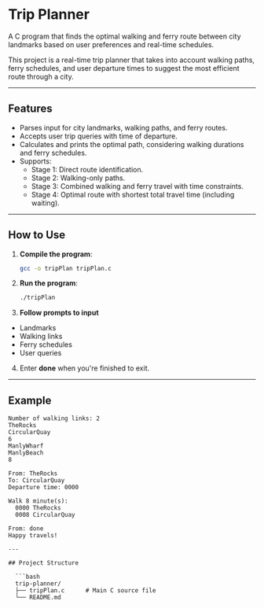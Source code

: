 # Trip Planner
A C program that finds the optimal walking and ferry route between city landmarks based on user preferences and real-time schedules.

This project is a real-time trip planner that takes into account walking paths, ferry schedules, and user departure times to suggest the most efficient route through a city.

---

## Features

- Parses input for city landmarks, walking paths, and ferry routes.
- Accepts user trip queries with time of departure.
- Calculates and prints the optimal path, considering walking durations and ferry schedules.
- Supports:
  - Stage 1: Direct route identification.
  - Stage 2: Walking-only paths.
  - Stage 3: Combined walking and ferry travel with time constraints.
  - Stage 4: Optimal route with shortest total travel time (including waiting).

---

## How to Use

1. **Compile the program**:

   ```bash
   gcc -o tripPlan tripPlan.c

2. **Run the program**:

   ```bash
   ./tripPlan

3. **Follow prompts to input**
  - Landmarks
  - Walking links
  - Ferry schedules
  - User queries

4. Enter **done** when you're finished to exit.

---

## Example

```text
Number of walking links: 2
TheRocks
CircularQuay
6
ManlyWharf
ManlyBeach
8

From: TheRocks
To: CircularQuay
Departure time: 0000

Walk 8 minute(s):
  0000 TheRocks
  0008 CircularQuay

From: done
Happy travels!

---

## Project Structure

  ```bash
  trip-planner/
  ├── tripPlan.c      # Main C source file
  └── README.md      


